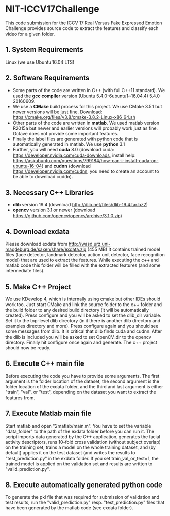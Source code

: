 # NIT-ICCV17Challenge
This code submission for the ICCV 17 Real Versus Fake Expressed Emotion Challenge provides source code to extract the features and classify each video for a given folder.

## 1. System Requirements
Linux (we use Ubuntu 16.04 LTS)

## 2. Software Requirements
   * Some parts of the code are written in C++ (with full C++11 standard). We used the **gcc compiler** version (Ubuntu 5.4.0-6ubuntu1~16.04.4) 5.4.0 20160609.
   * We use a **CMake** build process for this project. We use CMake 3.5.1 but newer versions will be just fine. Download: https://cmake.org/files/v3.8/cmake-3.8.2-Linux-x86_64.sh
   * Other parts of the code are written in **matlab**. We used matlab version R2015a but newer and earlier versions will probably work just as fine. Octave does not provide some important features.
   * Finally the label files are generated with python code that is automatically generated in matlab. We use **python** 3.1
   * Further, you will need **cuda** 8.0 (download cuda: https://developer.nvidia.com/cuda-downloads, install help: https://askubuntu.com/questions/799184/how-can-i-install-cuda-on-ubuntu-16-04) and **cudnn** (download https://developer.nvidia.com/cudnn, you need to create an account to be able to download cuddn).

## 3. Necessary C++ Libraries
   * **dlib** version 19.4 (download http://dlib.net/files/dlib-19.4.tar.bz2)
   * **opencv** version 3.1 or newer (download https://github.com/opencv/opencv/archive/3.1.0.zip)

## 4. Download exdata
Please download exdata from http://wasd.urz.uni-magdeburg.de/saxen/share/exdata.zip (455 MB)
It contains trained model files (face detector, landmark detector, action unit detector, face recognition model) that are used to extract the features. While executing the c++ and matlab code this folder will be filled with the extracted features (and some intermediate files).

## 5. Make C++ Project
We use KDevelop 4, which is internally using cmake but other IDEs should work too.
Just start CMake and link the source folder to the c++ folder and the build folder to any desired build directory (it will be automatically created).
Press configure and you will be asked to set the dlib_dir variable. Set it to the top-level dlib directory (in it there is another dlib directory and examples directory and more).
Press configure again and you should see some messages from dlib.
It is critical that dlib finds cuda and cudnn.
After the dlib is included you will be asked to set OpenCV_dir to the opencv directory.
Finally hit configure once again and generate. The c++ project should now be ready.

## 6. Execute C++ main file
Before executing the code you have to provide some arguments. The first argument is the folder location of the dataset, the second argument is the folder location of the exdata folder, and the third and last argument is either "train", "val", or "test", depending on the dataset you want to extract the features from. 

## 7. Execute Matlab main file
Start matlab and open "2matlab/main.m".
You have to set the variable "data_folder" to the path of the exdata folder before you can run it.
The script imports data generated by the C++ application, generates the facial activity descriptors, runs 10-fold cross validation (without subject overlap) on the training set, trains a model on the whole training dataset, and (by default) applies it on the test dataset (and writes the results to "test_prediction.py" in the exdata folder.
If you set train_val_or_test=1, the trained model is applied on the validation set and results are written to "valid_prediction.py".

## 8. Execute automatically generated python code
To generate the pkl file that was required for submission of validation and test results, run the "valid_prediction.py" resp. "test_prediction.py" files that have been generated by the matlab code (see exdata folder).

